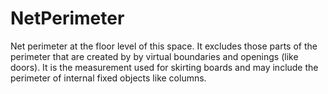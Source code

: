 NetPerimeter
============

Net perimeter at the floor level of this space. It excludes those parts of the perimeter that are created by by virtual boundaries and openings (like doors). It is the measurement used for skirting boards and may include the perimeter of internal fixed objects like columns.
